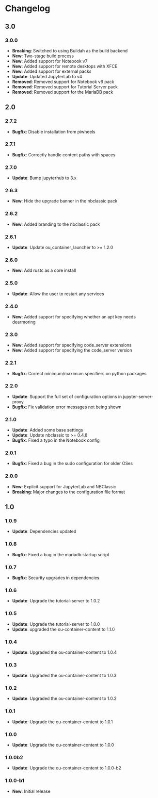 # Changelog

## 3.0

### 3.0.0

* **Breaking**: Switched to using Buildah as the build backend
* **New**: Two-stage build process
* **New**: Added support for Notebook v7
* **New**: Added support for remote desktops with XFCE
* **New**: Added support for external packs
* **Update**: Updated JupyterLab to v4
* **Removed**: Removed support for Notebook v6 pack
* **Removed**: Removed support for Tutorial Server pack
* **Removed**: Removed support for the MariaDB pack

## 2.0

### 2.7.2

* **Bugfix**: Disable installation from piwheels

### 2.7.1

* **Bugfix**: Correctly handle content paths with spaces

### 2.7.0

* **Update**: Bump jupyterhub to 3.x

### 2.6.3

* **New**: Hide the upgrade banner in the nbclassic pack

### 2.6.2

* **New**: Added branding to the nbclassic pack

### 2.6.1

* **Update**: Update ou_container_launcher to >= 1.2.0

### 2.6.0

* **New**: Add rustc as a core install

### 2.5.0

* **Update**: Allow the user to restart any services

### 2.4.0

* **New**: Added support for specifying whether an apt key needs dearmoring

### 2.3.0

* **New**: Added support for specifying code_server extensions
* **New**: Added support for specifying the code_server version

### 2.2.1

* **Bugfix**: Correct minimum/maximum specifiers on python packages

### 2.2.0

* **Update**: Support the full set of configuration options in jupyter-server-proxy
* **Bugfix**: Fix validation error messages not being shown

### 2.1.0

* **Update**: Added some base settings
* **Update**: Update nbclassic to >= 0.4.8
* **Bugfix**: Fixed a typo in the Notebook config

### 2.0.1

* **Bugfix**: Fixed a bug in the sudo configuration for older OSes

### 2.0.0

* **New**: Explicit support for JupyterLab and NBClassic
* **Breaking**: Major changes to the configuration file format

## 1.0

### 1.0.9

* **Update**: Dependencies updated

### 1.0.8

* **Bugfix**: Fixed a bug in the mariadb startup script

### 1.0.7

* **Bugfix**: Security upgrades in dependencies

### 1.0.6

* **Update**: Upgrade the tutorial-server to 1.0.2

### 1.0.5

* **Update**: Upgrade the tutorial-server to 1.0.0
* **Update**: upgraded the ou-container-content to 1.1.0

### 1.0.4

* **Update**: Upgraded the ou-container-content to 1.0.4

### 1.0.3

* **Update**: Upgraded the ou-container-content to 1.0.3

### 1.0.2

* **Update**: Upgraded the ou-container-content to 1.0.2

### 1.0.1

* **Update**: Upgrade the ou-container-content to 1.0.1

### 1.0.0

* **Update**: Upgrade the ou-container-content to 1.0.0

### 1.0.0b2

* **Update**: Upgrade the ou-container-content to 1.0.0-b2

### 1.0.0-b1

* **New**: Initial release
